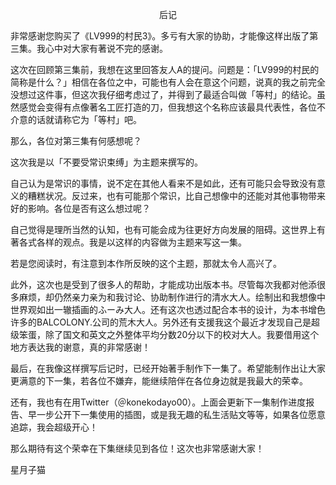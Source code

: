 <p align="center">后记</p>

非常感谢您购买了《LV999的村民3》。多亏有大家的协助，才能像这样出版了第三集。我心中对大家有著说不完的感谢。

这次在回顾第三集前，我想在这里回答友人A的提问。问题是：「LV999的村民的简称是什么？」相信在各位之中，可能也有人会在意这个问题，说真的我之前完全没想过这件事，但这次我仔细考虑过了，并得到了最适合叫做「等村」的结论。虽然感觉会变得有点像著名工匠打造的刀，但我想这个名称应该最具代表性，各位不介意的话就请称它为「等村」吧。

那么，各位对第三集有何感想呢？

这次我是以「不要受常识束缚」为主题来撰写的。

自己认为是常识的事情，说不定在其他人看来不是如此，还有可能只会导致没有意义的糟糕状况。反过来，也有可能那个常识，比自己想像中的还能对其他事物带来好的影响。各位是否有这么想过呢？

自己觉得是理所当然的认知，也有可能会成为往更好方向发展的阻碍。这世界上有著各式各样的观点。我是以这样的内容做为主题来写这一集。

若是您阅读时，有注意到本作所反映的这个主题，那就太令人高兴了。

此外，这次也是受到了很多人的帮助，才能成功出版本书。尽管每次我都对他添很多麻烦，却仍然亲力亲为和我讨论、协助制作进行的清水大人。绘制出和我想像中世界观如出一辙插画的ふーみ大人。还有这次也透过配合本书的设计，为本书增色许多的BALCOLONY.公司的荒木大人。另外还有支援我这个最近才发现自己是超级笨蛋，除了国文和英文之外整体平均分数20分以下的校对大人。我要借用这个地方表达我的谢意，真的非常感谢！

最后，在我像这样撰写后记时，已经开始著手制作下一集了。希望能制作出让大家更满意的下一集，若各位不嫌弃，能继续陪伴在各位身边就是我最大的荣幸。

还有，我也有在用Twitter（＠konekodayo00）。上面会更新下一集制作进度报告、早一步公开下一集使用的插图，或是我无趣的私生活贴文等等，如果各位愿意追踪，我会超级开心！

那么期待有这个荣幸在下集继续见到各位！这次也非常感谢大家！

星月子猫


